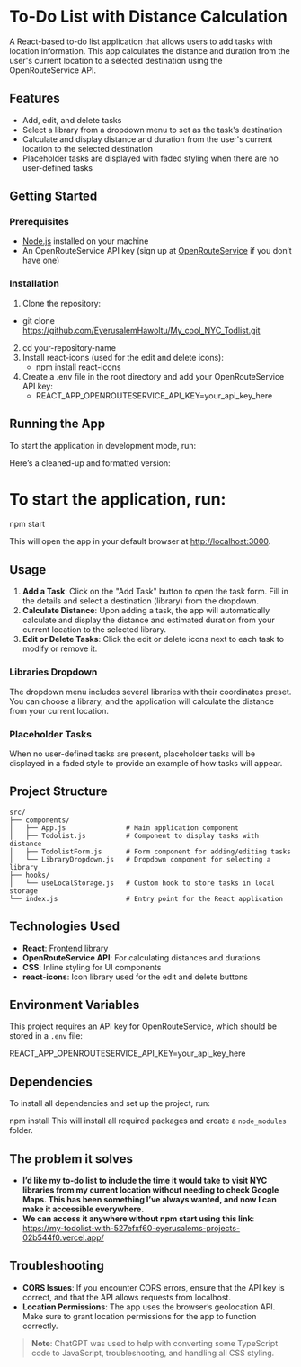 # To-Do List with Distance Calculation

A React-based to-do list application that allows users to add tasks with location information. This app calculates the distance and duration from the user's current location to a selected destination using the OpenRouteService API.

## Features

- Add, edit, and delete tasks
- Select a library from a dropdown menu to set as the task's destination
- Calculate and display distance and duration from the user's current location to the selected destination
- Placeholder tasks are displayed with faded styling when there are no user-defined tasks

## Getting Started

### Prerequisites

- [Node.js](https://nodejs.org/) installed on your machine
- An OpenRouteService API key (sign up at [OpenRouteService](https://openrouteservice.org/sign-up/) if you don’t have one)

### Installation

1. Clone the repository:

  -  git clone https://github.com/EyerusalemHawoltu/My_cool_NYC_Todlist.git

2. cd your-repository-name
3. Install react-icons (used for the edit and delete icons):
    - npm install react-icons
4. Create a .env file in the root directory and add your OpenRouteService API key:
    - REACT_APP_OPENROUTESERVICE_API_KEY=your_api_key_here
## Running the App

To start the application in development mode, run:

Here’s a cleaned-up and formatted version:

# To start the application, run:
npm start

This will open the app in your default browser at [http://localhost:3000](http://localhost:3000).

## Usage


1. **Add a Task**: Click on the "Add Task" button to open the task form. Fill in the details and select a destination (library) from the dropdown.
2. **Calculate Distance**: Upon adding a task, the app will automatically calculate and display the distance and estimated duration from your current location to the selected library.
3. **Edit or Delete Tasks**: Click the edit or delete icons next to each task to modify or remove it.

### Libraries Dropdown

The dropdown menu includes several libraries with their coordinates preset. You can choose a library, and the application will calculate the distance from your current location.

### Placeholder Tasks

When no user-defined tasks are present, placeholder tasks will be displayed in a faded style to provide an example of how tasks will appear.

## Project Structure

```
src/
├── components/
│   ├── App.js               # Main application component
│   ├── Todolist.js          # Component to display tasks with distance
│   ├── TodolistForm.js      # Form component for adding/editing tasks
│   └── LibraryDropdown.js   # Dropdown component for selecting a library
├── hooks/
│   └── useLocalStorage.js   # Custom hook to store tasks in local storage
└── index.js                 # Entry point for the React application
```
## Technologies Used

- **React**: Frontend library
- **OpenRouteService API**: For calculating distances and durations
- **CSS**: Inline styling for UI components
- **react-icons**: Icon library used for the edit and delete buttons

## Environment Variables

This project requires an API key for OpenRouteService, which should be stored in a `.env` file:

REACT_APP_OPENROUTESERVICE_API_KEY=your_api_key_here

## Dependencies

To install all dependencies and set up the project, run:

npm install
This will install all required packages and create a `node_modules` folder.
## The problem it solves
- **I’d like my to-do list to include the time it would take to visit NYC libraries from my current location without needing to check Google Maps. This has been something I’ve always wanted, and now I can make it accessible everywhere.**
- **We can access it anywhere without npm start using this link**: https://my-todolist-with-527efxf60-eyerusalems-projects-02b544f0.vercel.app/

## Troubleshooting

- **CORS Issues**: If you encounter CORS errors, ensure that the API key is correct, and that the API allows requests from localhost.
- **Location Permissions**: The app uses the browser’s geolocation API. Make sure to grant location permissions for the app to function correctly.

> **Note**: ChatGPT was used to help with converting some TypeScript code to JavaScript, troubleshooting, and handling all CSS styling.
